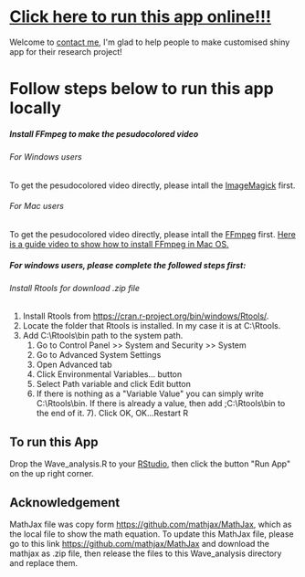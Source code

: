 # [Click here to run this app online!!!](https://wong-ziyi.shinyapps.io/wave_analysis/)
Welcome to [contact me](https://www.wong-ziyi.com), I'm glad to help people to make customised shiny app for their research project!
# Follow steps below to run this app locally
##### Install FFmpeg to make the pesudocolored video
###### For Windows users
To get the pesudocolored video directly, please intall the [ImageMagick](http://www.imagemagick.org/script/download.php#windows) first.
###### For Mac users
To get the pesudocolored video directly, please intall the [FFmpeg](http://ffmpeg.org/download.html) first.
[Here is a guide video to show how to install FFmpeg in Mac OS.](https://www.youtube.com/watch?v=qu7tvO-Pmko)

##### For windows users, please complete the followed steps first:
###### Install Rtools for download .zip file
1. Install Rtools from https://cran.r-project.org/bin/windows/Rtools/.
2. Locate the folder that Rtools is installed. In my case it is at C:\Rtools.
3. Add C:\Rtools\bin path to the system path.
	1. Go to Control Panel >> System and Security >> System
	2. Go to Advanced System Settings
	3. Open Advanced tab
	4. Click Environmental Variables... button
	5. Select Path variable and click Edit button
	6. If there is nothing as a "Variable Value" you can simply write C:\Rtools\bin. If there is already a value, then add ;C:\Rtools\bin to the end of it.
	7). Click OK, OK...Restart R

## To run this App
Drop the Wave_analysis.R to your [RStudio](https://www.rstudio.com/products/rstudio/download/#download), then click the button "Run App" on the up right corner.

## Acknowledgement
MathJax file was copy form https://github.com/mathjax/MathJax, which as the local file to show the math equation.
To update this MathJax file, please go to this link https://github.com/mathjax/MathJax and download the mathjax as .zip file, then release the files to this Wave_analysis directory and replace them.
